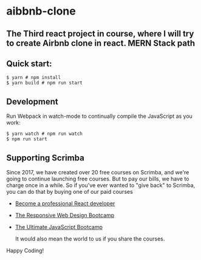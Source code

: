 # aibbnb-clone

## The Third react project in course, where I will try to create Airbnb clone in react. MERN Stack path

## Quick start:

```
$ yarn # npm install
$ yarn build # npm run start
```

## Development

Run Webpack in watch-mode to continually compile the JavaScript as you work:

```
$ yarn watch # npm run watch
$ npm run start
```

## Supporting Scrimba

Since 2017, we have created over 20 free courses on Scrimba, and we're going to
continue launching free courses. But to pay our bills, we have to charge once
in a while. So if you've ever wanted to "give back" to Scrimba, you can do that by buying
one of our paid courses

- [Become a professional React developer](https://scrimba.com/course/greact)
- [The Responsive Web Design Bootcamp](https://scrimba.com/course/gresponsive)
- [The Ultimate JavaScript Bootcamp](https://scrimba.com/course/gjavascript)

  It would also mean the world to us if you share the courses.

Happy Coding!
